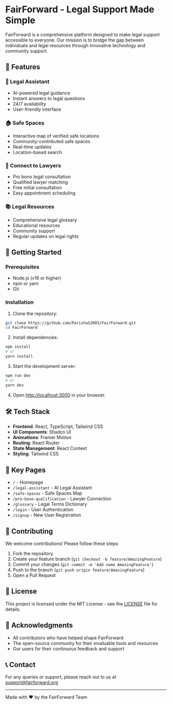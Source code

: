 # FairForward - Legal Support Made Simple

FairForward is a comprehensive platform designed to make legal support accessible to everyone. Our mission is to bridge the gap between individuals and legal resources through innovative technology and community support.

## 🌟 Features

### 🤖 Legal Assistant
- AI-powered legal guidance
- Instant answers to legal questions
- 24/7 availability
- User-friendly interface

### 🏠 Safe Spaces
- Interactive map of verified safe locations
- Community-contributed safe spaces
- Real-time updates
- Location-based search

### 👥 Connect to Lawyers
- Pro bono legal consultation
- Qualified lawyer matching
- Free initial consultation
- Easy appointment scheduling

### 📚 Legal Resources
- Comprehensive legal glossary
- Educational resources
- Community support
- Regular updates on legal rights

## 🚀 Getting Started

### Prerequisites
- Node.js (v16 or higher)
- npm or yarn
- Git

### Installation

1. Clone the repository:
```bash
git clone https://github.com/ParishaS2003/FairForward.git
cd FairForward
```

2. Install dependencies:
```bash
npm install
# or
yarn install
```

3. Start the development server:
```bash
npm run dev
# or
yarn dev
```

4. Open [http://localhost:3000](http://localhost:3000) in your browser.

## 🛠️ Tech Stack

- **Frontend**: React, TypeScript, Tailwind CSS
- **UI Components**: Shadcn UI
- **Animations**: Framer Motion
- **Routing**: React Router
- **State Management**: React Context
- **Styling**: Tailwind CSS

## 📱 Key Pages

- `/` - Homepage
- `/legal-assistant` - AI Legal Assistant
- `/safe-spaces` - Safe Spaces Map
- `/pro-bono-qualification` - Lawyer Connection
- `/glossary` - Legal Terms Dictionary
- `/login` - User Authentication
- `/signup` - New User Registration

## 🤝 Contributing

We welcome contributions! Please follow these steps:

1. Fork the repository
2. Create your feature branch (`git checkout -b feature/AmazingFeature`)
3. Commit your changes (`git commit -m 'Add some AmazingFeature'`)
4. Push to the branch (`git push origin feature/AmazingFeature`)
5. Open a Pull Request

## 📄 License

This project is licensed under the MIT License - see the [LICENSE](LICENSE) file for details.

## 🙏 Acknowledgments

- All contributors who have helped shape FairForward
- The open-source community for their invaluable tools and resources
- Our users for their continuous feedback and support

## 📞 Contact

For any queries or support, please reach out to us at [support@fairforward.org](mailto:support@fairforward.org)

---

Made with ❤️ by the FairForward Team


